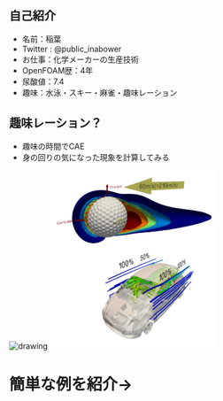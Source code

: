 ## 自己紹介

- 名前：稲葉
- Twitter : @public_inabower
- お仕事：化学メーカーの生産技術
- OpenFOAM歴：4年
- 尿酸値：7.4
- 趣味：水泳・スキー・麻雀・趣味レーション

>>>

## 趣味レーション？

- 趣味の時間でCAE
- 身の回りの気になった現象を計算してみる

<img src="fig/skate.gif" alt="drawing" width="450"/>
<img src="fig/simulations.png" alt="drawing" width="300"/>

>>>

# 簡単な例を紹介→
